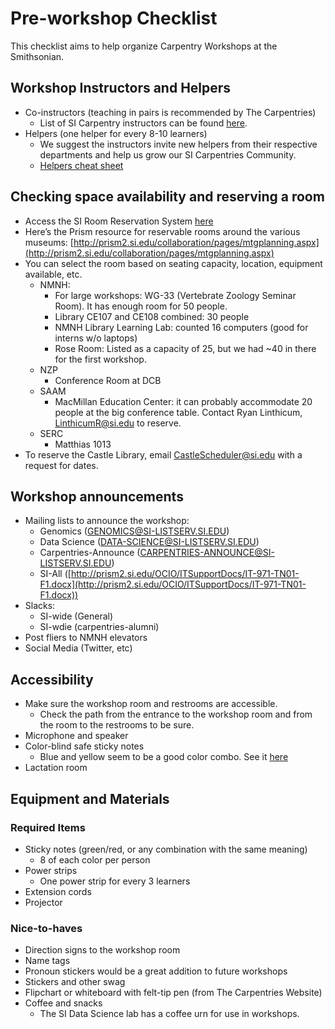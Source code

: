 # Pre-workshop Checklist

This checklist aims to help organize Carpentry Workshops at the Smithsonian. 

## Workshop Instructors and Helpers

* Co-instructors (teaching in pairs is recommended by The Carpentries)
	* List of SI Carpentry instructors can be found [here](https://datascience.si.edu/carpentries#instructors).
* Helpers (one helper for every 8-10 learners)
	* We suggest the instructors invite new helpers from their respective departments and help us grow our SI Carpentries Community.
	* [Helpers cheat sheet](https://github.com/mtntsuchiya/instructor-training/blob/gh-pages/files/handouts/helpers.pdf)

## Checking space availability and reserving a room

* Access the SI Room Reservation System [here](https://fc.si.edu/)
* Here’s the Prism resource for reservable rooms around the various museums: [http://prism2.si.edu/collaboration/pages/mtgplanning.aspx](http://prism2.si.edu/collaboration/pages/mtgplanning.aspx)
* You can select the room based on seating capacity, location, equipment available, etc.
	* NMNH: 
		* For large workshops: WG-33 (Vertebrate Zoology Seminar Room). It has enough room for 50 people.
		* Library CE107 and CE108 combined: 30 people
		* NMNH Library Learning Lab: counted 16 computers (good for interns w/o laptops)
		* Rose Room: Listed as a capacity of 25, but we had ~40 in there for the first workshop.
	* NZP
		* Conference Room at DCB
	* SAAM
		* MacMillan Education Center: it can probably accommodate 20 people at the big conference table. Contact Ryan Linthicum, [LinthicumR@si.edu](mailto:LinthicumR@si.edu) to reserve.
	* SERC
		* Matthias 1013
* To reserve the Castle Library, email [CastleScheduler@si.edu](mailto:CastleScheduler@si.edu) with a request for dates.

## Workshop announcements

* Mailing lists to announce the workshop:
	* Genomics ([GENOMICS@SI-LISTSERV.SI.EDU](mailto:GENOMICS@SI-LISTSERV.SI.EDU))
	* Data Science ([DATA-SCIENCE@SI-LISTSERV.SI.EDU](mailto:DATA-SCIENCE@SI-LISTSERV.SI.EDU))
	* Carpentries-Announce ([CARPENTRIES-ANNOUNCE@SI-LISTSERV.SI.EDU](mailto:CARPENTRIES-ANNOUNCE@SI-LISTSERV.SI.EDU))
	* SI-All ([http://prism2.si.edu/OCIO/ITSupportDocs/IT-971-TN01-F1.docx](http://prism2.si.edu/OCIO/ITSupportDocs/IT-971-TN01-F1.docx))
* Slacks:
	* SI-wide (General)
	* SI-wdie (carpentries-alumni)
* Post fliers to NMNH elevators
* Social Media (Twitter, etc) 

## Accessibility

* Make sure the workshop room and restrooms are accessible. 
	* Check the path from the entrance to the workshop room and from the room to the restrooms to be sure.
* Microphone and speaker
* Color-blind safe sticky notes 
	* Blue and yellow seem to be a good color combo. See it [here](http://www.colourblindawareness.org/colour-blindness/)
* Lactation room

## Equipment and Materials

### Required Items

* Sticky notes (green/red, or any combination with the same meaning)
	* 8 of each color per person
* Power strips
	* One power strip for every 3 learners 
* Extension cords
* Projector

### Nice-to-haves

* Direction signs to the workshop room
* Name tags
* Pronoun stickers would be a great addition to future workshops
* Stickers and other swag
* Flipchart or whiteboard with felt-tip pen (from The Carpentries Website)
* Coffee and snacks
  * The SI Data Science lab has a coffee urn for use in workshops.
